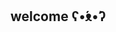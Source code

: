 ## welcome ʕ•́ᴥ•̀ʔ

<!--
**victoriawng/victoriawng** is a ✨ _special_ ✨ repository because its `README.md` (this file) appears on your GitHub profile.

Here are some ideas to get you started:

- 🎓 I'm a senior at UIUC
- ⚖️ I'm interested in the intersection of data science and social good
- 🤔 Ready to take on the real world of data

- 🔭 I’m currently working on ...
- 🌱 I’m currently learning ...
- 👯 I’m looking to collaborate on ...
- 🤔 I’m looking for help with ...
- 💬 Ask me about ...
- 📫 How to reach me: ...
- 😄 Pronouns: ...
- ⚡ Fun fact: ...
-->
